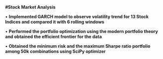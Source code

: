 **#Stock Market Analysis**

•	**Implemented GARCH model to observe volatility trend for 13 Stock Indices and compared it with 6 rolling windows**

•	**Performed the portfolio optimization using the modern portfolio theory and obtained the efficient frontier for the data**

•	**Obtained the minimum risk and the maximum Sharpe ratio portfolio among 50k combinations using SciPy optimizer**

